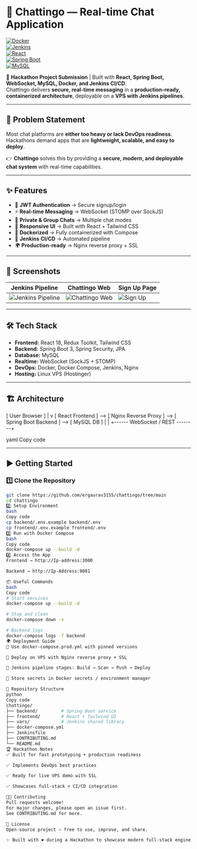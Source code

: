 # 💬 Chattingo — Real-time Chat Application  

[![Docker](https://img.shields.io/badge/Docker-2496ED?logo=docker&logoColor=white)](https://www.docker.com/)  
[![Jenkins](https://img.shields.io/badge/Jenkins-D24939?logo=jenkins&logoColor=white)](https://www.jenkins.io/)  
[![React](https://img.shields.io/badge/React-61DAFB?logo=react&logoColor=black)](https://react.dev/)  
[![Spring Boot](https://img.shields.io/badge/SpringBoot-6DB33F?logo=springboot&logoColor=white)](https://spring.io/projects/spring-boot)  
[![MySQL](https://img.shields.io/badge/MySQL-4479A1?logo=mysql&logoColor=white)](https://www.mysql.com/)  

🚀 **Hackathon Project Submission** | Built with **React, Spring Boot, WebSocket, MySQL, Docker, and Jenkins CI/CD**.  
Chattingo delivers **secure, real-time messaging** in a **production-ready, containerized architecture**, deployable on a **VPS with Jenkins pipelines**.  

---

## 🎯 Problem Statement  

Most chat platforms are **either too heavy or lack DevOps readiness**. Hackathons demand apps that are **lightweight, scalable, and easy to deploy**.  

👉 **Chattingo** solves this by providing a **secure, modern, and deployable chat system** with real-time capabilities.  

---

## ✨ Features  

- 🔐 **JWT Authentication** → Secure signup/login  
- ⚡ **Real-time Messaging** → WebSocket (STOMP over SockJS)  
- 👥 **Private & Group Chats** → Multiple chat modes  
- 🎨 **Responsive UI** → Built with React + Tailwind CSS  
- 🐳 **Dockerized** → Fully containerized with Compose  
- 🔄 **Jenkins CI/CD** → Automated pipeline  
- 🌍 **Production-ready** → Nginx reverse proxy + SSL  

---

## 📸 Screenshots  

| Jenkins Pipeline | Chattingo Web | Sign Up Page |
|------------------|---------------|--------------|
| ![Jenkins Pipeline](./gaurav2.jpeg) | ![Chattingo Web](./gaurav3.jpeg) | ![Sign Up](./Gaurave1.jpeg) |

---

## 🛠️ Tech Stack  

- **Frontend:** React 18, Redux Toolkit, Tailwind CSS  
- **Backend:** Spring Boot 3, Spring Security, JPA  
- **Database:** MySQL  
- **Realtime:** WebSocket (SockJS + STOMP)  
- **DevOps:** Docker, Docker Compose, Jenkins, Nginx  
- **Hosting:** Linux VPS (Hostinger)  

---

## 🏗️ Architecture  

[ User Browser ]
|
v
[ React Frontend ] --> [ Nginx Reverse Proxy ] --> [ Spring Boot Backend ] --> [ MySQL DB ]
| |
+------ WebSocket / REST --------+

yaml
Copy code

---

## ▶️ Getting Started  

### 1️⃣ Clone the Repository  
```bash
git clone https://github.com/ergaurav3155/chattingo/tree/main
cd chattingo
2️⃣ Setup Environment
bash
Copy code
cp backend/.env.example backend/.env
cp frontend/.env.example frontend/.env
3️⃣ Run with Docker Compose
bash
Copy code
docker-compose up --build -d
4️⃣ Access the App
Frontend → http://Ip-address:3000

Backend → http://Ip-Address:8081

📦 Useful Commands
bash
Copy code
# Start services
docker-compose up --build -d

# Stop and clean
docker-compose down -v

# Backend logs
docker-compose logs -f backend
🌍 Deployment Guide
🔹 Use docker-compose.prod.yml with pinned versions

🔹 Deploy on VPS with Nginx reverse proxy + SSL

🔹 Jenkins pipeline stages: Build → Scan → Push → Deploy

🔹 Store secrets in Docker secrets / environment manager

📂 Repository Structure
python
Copy code
chattingo/
├── backend/         # Spring Boot service
├── frontend/        # React + Tailwind UI
├── vars/            # Jenkins shared library
├── docker-compose.yml
├── Jenkinsfile
├── CONTRIBUTING.md
└── README.md
🏆 Hackathon Notes
✅ Built for fast prototyping + production readiness

✅ Implements DevOps best practices

✅ Ready for live VPS demo with SSL

✅ Showcases full-stack + CI/CD integration

👨‍💻 Contributing
Pull requests welcome!
For major changes, please open an issue first.
See CONTRIBUTING.md for more.

📜 License
Open-source project — free to use, improve, and share.

✨ Built with ❤️ during a Hackathon to showcase modern full-stack engineering + DevOps excellence.


